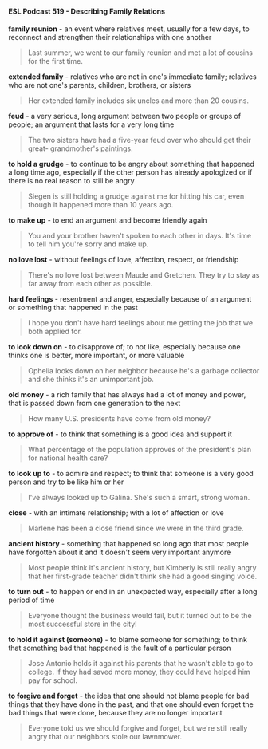 #### ESL Podcast 519 - Describing Family Relations

**family reunion** - an event where relatives meet, usually for a few days, to
reconnect and strengthen their relationships with one another

> Last summer, we went to our family reunion and met a lot of cousins for the first
time.

**extended family** - relatives who are not in one's immediate family; relatives who
are not one's parents, children, brothers, or sisters

> Her extended family includes six uncles and more than 20 cousins.

**feud** - a very serious, long argument between two people or groups of people;
an argument that lasts for a very long time

> The two sisters have had a five-year feud over who should get their great-
grandmother's paintings.

**to hold a grudge** - to continue to be angry about something that happened a
long time ago, especially if the other person has already apologized or if there is
no real reason to still be angry

> Siegen is still holding a grudge against me for hitting his car, even though it
happened more than 10 years ago.

**to make up** - to end an argument and become friendly again

> You and your brother haven't spoken to each other in days. It's time to tell him
you're sorry and make up.

**no love lost** - without feelings of love, affection, respect, or friendship

> There's no love lost between Maude and Gretchen. They try to stay as far
away from each other as possible.

**hard feelings** - resentment and anger, especially because of an argument or
something that happened in the past

> I hope you don't have hard feelings about me getting the job that we both
applied for.

**to look down on** - to disapprove of; to not like, especially because one thinks
one is better, more important, or more valuable

> Ophelia looks down on her neighbor because he's a garbage collector and she
thinks it's an unimportant job.

**old money** - a rich family that has always had a lot of money and power, that is
passed down from one generation to the next

> How many U.S. presidents have come from old money?

**to approve of** - to think that something is a good idea and support it

> What percentage of the population approves of the president's plan for national
health care?

**to look up to** - to admire and respect; to think that someone is a very good
person and try to be like him or her

> I've always looked up to Galina. She's such a smart, strong woman.

**close** - with an intimate relationship; with a lot of affection or love

> Marlene has been a close friend since we were in the third grade.

**ancient history** - something that happened so long ago that most people have
forgotten about it and it doesn't seem very important anymore

> Most people think it's ancient history, but Kimberly is still really angry that her
first-grade teacher didn't think she had a good singing voice.

**to turn out** - to happen or end in an unexpected way, especially after a long
period of time

> Everyone thought the business would fail, but it turned out to be the most
successful store in the city!

**to hold it against (someone)** - to blame someone for something; to think that
something bad that happened is the fault of a particular person

> Jose Antonio holds it against his parents that he wasn't able to go to college. If
they had saved more money, they could have helped him pay for school.

**to forgive and forget** - the idea that one should not blame people for bad things
that they have done in the past, and that one should even forget the bad things
that were done, because they are no longer important

> Everyone told us we should forgive and forget, but we're still really angry that
our neighbors stole our lawnmower.

